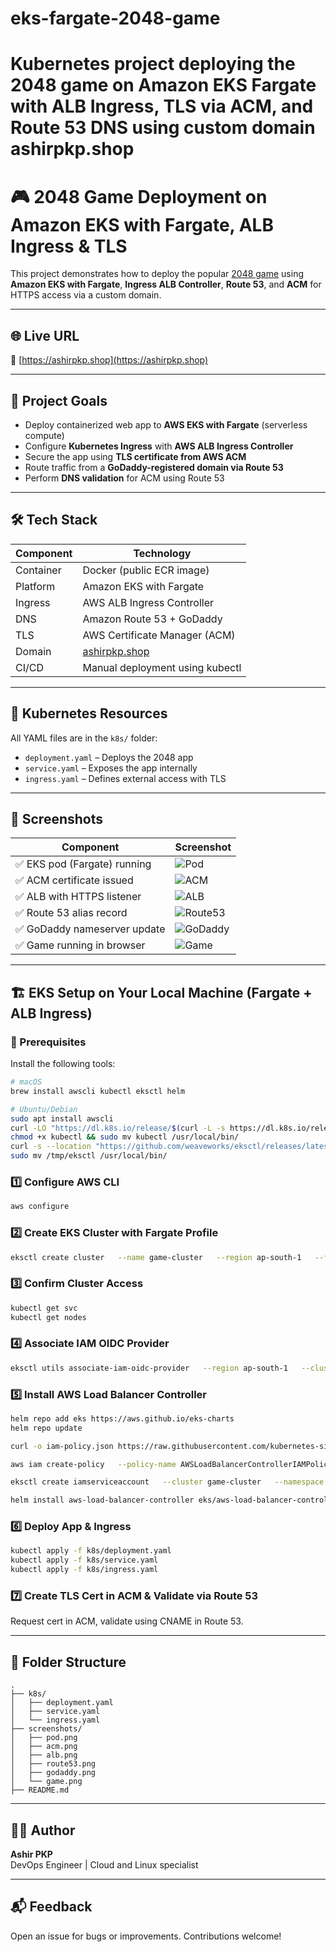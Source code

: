 # eks-fargate-2048-game
Kubernetes project deploying the 2048 game on Amazon EKS Fargate with ALB Ingress, TLS via ACM, and Route 53 DNS using custom domain ashirpkp.shop
======================================================================================================================================================

# 🎮 2048 Game Deployment on Amazon EKS with Fargate, ALB Ingress & TLS

This project demonstrates how to deploy the popular [2048 game](https://github.com/gabrielecirulli/2048) using **Amazon EKS with Fargate**, **Ingress ALB Controller**, **Route 53**, and **ACM** for HTTPS access via a custom domain.

---

## 🌐 Live URL

🔗 [https://ashirpkp.shop](https://ashirpkp.shop)

---

## 📌 Project Goals

- Deploy containerized web app to **AWS EKS with Fargate** (serverless compute)
- Configure **Kubernetes Ingress** with **AWS ALB Ingress Controller**
- Secure the app using **TLS certificate from AWS ACM**
- Route traffic from a **GoDaddy-registered domain via Route 53**
- Perform **DNS validation** for ACM using Route 53

---

## 🛠️ Tech Stack

| Component     | Technology                          |
|---------------|--------------------------------------|
| Container     | Docker (public ECR image)           |
| Platform      | Amazon EKS with Fargate             |
| Ingress       | AWS ALB Ingress Controller          |
| DNS           | Amazon Route 53 + GoDaddy           |
| TLS           | AWS Certificate Manager (ACM)       |
| Domain        | [ashirpkp.shop](https://ashirpkp.shop) |
| CI/CD         | Manual deployment using kubectl     |

---

## 🧾 Kubernetes Resources

All YAML files are in the `k8s/` folder:

- `deployment.yaml` – Deploys the 2048 app
- `service.yaml` – Exposes the app internally
- `ingress.yaml` – Defines external access with TLS

---

## 📸 Screenshots

| Component                 | Screenshot |
|--------------------------|------------|
| ✅ EKS pod (Fargate) running | ![Pod](screenshots/pod.png) |
| ✅ ACM certificate issued     | ![ACM](screenshots/acm.png) |
| ✅ ALB with HTTPS listener    | ![ALB](screenshots/alb.png) |
| ✅ Route 53 alias record      | ![Route53](screenshots/route53.png) |
| ✅ GoDaddy nameserver update | ![GoDaddy](screenshots/godaddy.png) |
| ✅ Game running in browser   | ![Game](screenshots/game.png) |

---

## 🏗️ EKS Setup on Your Local Machine (Fargate + ALB Ingress)

### 🔧 Prerequisites

Install the following tools:

```bash
# macOS
brew install awscli kubectl eksctl helm

# Ubuntu/Debian
sudo apt install awscli
curl -LO "https://dl.k8s.io/release/$(curl -L -s https://dl.k8s.io/release/stable.txt)/bin/linux/amd64/kubectl"
chmod +x kubectl && sudo mv kubectl /usr/local/bin/
curl -s --location "https://github.com/weaveworks/eksctl/releases/latest/download/eksctl_$(uname -s)_amd64.tar.gz" | tar xz -C /tmp
sudo mv /tmp/eksctl /usr/local/bin/
```

### 1️⃣ Configure AWS CLI

```bash
aws configure
```

### 2️⃣ Create EKS Cluster with Fargate Profile

```bash
eksctl create cluster   --name game-cluster   --region ap-south-1   --fargate   --version 1.29   --without-nodegroup
```

### 3️⃣ Confirm Cluster Access

```bash
kubectl get svc
kubectl get nodes
```

### 4️⃣ Associate IAM OIDC Provider

```bash
eksctl utils associate-iam-oidc-provider   --region ap-south-1   --cluster game-cluster   --approve
```

### 5️⃣ Install AWS Load Balancer Controller

```bash
helm repo add eks https://aws.github.io/eks-charts
helm repo update

curl -o iam-policy.json https://raw.githubusercontent.com/kubernetes-sigs/aws-load-balancer-controller/main/docs/install/iam_policy.json

aws iam create-policy   --policy-name AWSLoadBalancerControllerIAMPolicy   --policy-document file://iam-policy.json

eksctl create iamserviceaccount   --cluster game-cluster   --namespace kube-system   --name aws-load-balancer-controller   --attach-policy-arn arn:aws:iam::<YOUR_ACCOUNT_ID>:policy/AWSLoadBalancerControllerIAMPolicy   --approve   --region ap-south-1

helm install aws-load-balancer-controller eks/aws-load-balancer-controller   -n kube-system   --set clusterName=game-cluster   --set serviceAccount.create=false   --set region=ap-south-1   --set vpcId=<YOUR_VPC_ID>   --set serviceAccount.name=aws-load-balancer-controller
```

### 6️⃣ Deploy App & Ingress

```bash
kubectl apply -f k8s/deployment.yaml
kubectl apply -f k8s/service.yaml
kubectl apply -f k8s/ingress.yaml
```

### 7️⃣ Create TLS Cert in ACM & Validate via Route 53

Request cert in ACM, validate using CNAME in Route 53.

---

## 📂 Folder Structure

```
.
├── k8s/
│   ├── deployment.yaml
│   ├── service.yaml
│   └── ingress.yaml
├── screenshots/
│   ├── pod.png
│   ├── acm.png
│   ├── alb.png
│   ├── route53.png
│   ├── godaddy.png
│   └── game.png
├── README.md
```

---

## 🙋‍♂️ Author

**Ashir PKP**  
DevOps Engineer | Cloud and Linux specialist

---

## 📬 Feedback

Open an issue for bugs or improvements. Contributions welcome!
